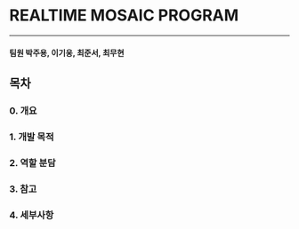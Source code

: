 # REALTIME MOSAIC PROGRAM
***
#### 팀원   박주용, 이기웅, 최준서, 최무현

## 목차

### 0. 개요


### 1. 개발 목적


### 2. 역할 분담


### 3. 참고


### 4. 세부사항

